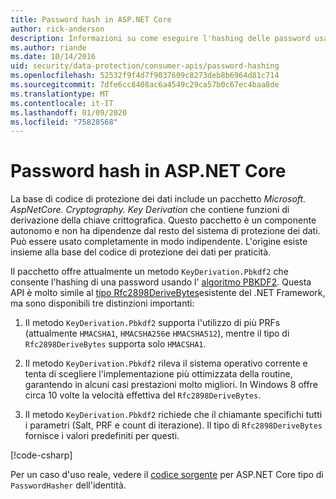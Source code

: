 ```yaml
---
title: Password hash in ASP.NET Core
author: rick-anderson
description: Informazioni su come eseguire l'hashing delle password usando le API di protezione dei dati ASP.NET Core.
ms.author: riande
ms.date: 10/14/2016
uid: security/data-protection/consumer-apis/password-hashing
ms.openlocfilehash: 52532f9f4d7f9037609c8273deb8b6964d81c714
ms.sourcegitcommit: 7dfe6cc8408ac6a4549c29ca57b0c67ec4baa8de
ms.translationtype: MT
ms.contentlocale: it-IT
ms.lasthandoff: 01/09/2020
ms.locfileid: "75828568"
---
```

# <a name="hash-passwords-in-aspnet-core"></a>Password hash in ASP.NET Core

La base di codice di protezione dei dati include un pacchetto *Microsoft. AspNetCore. Cryptography. Key Derivation* che contiene funzioni di derivazione della chiave crittografica. Questo pacchetto è un componente autonomo e non ha dipendenze dal resto del sistema di protezione dei dati. Può essere usato completamente in modo indipendente. L'origine esiste insieme alla base del codice di protezione dei dati per praticità.

Il pacchetto offre attualmente un metodo `KeyDerivation.Pbkdf2` che consente l'hashing di una password usando l' [algoritmo PBKDF2](https://tools.ietf.org/html/rfc2898#section-5.2). Questa API è molto simile al [tipo Rfc2898DeriveBytes](/dotnet/api/system.security.cryptography.rfc2898derivebytes)esistente del .NET Framework, ma sono disponibili tre distinzioni importanti:

1. Il metodo `KeyDerivation.Pbkdf2` supporta l'utilizzo di più PRFs (attualmente `HMACSHA1`, `HMACSHA256`e `HMACSHA512`), mentre il tipo di `Rfc2898DeriveBytes` supporta solo `HMACSHA1`.

2. Il metodo `KeyDerivation.Pbkdf2` rileva il sistema operativo corrente e tenta di scegliere l'implementazione più ottimizzata della routine, garantendo in alcuni casi prestazioni molto migliori. In Windows 8 offre circa 10 volte la velocità effettiva del `Rfc2898DeriveBytes`.

3. Il metodo `KeyDerivation.Pbkdf2` richiede che il chiamante specifichi tutti i parametri (Salt, PRF e count di iterazione). Il tipo di `Rfc2898DeriveBytes` fornisce i valori predefiniti per questi.

[!code-csharp[](password-hashing/samples/passwordhasher.cs)]

Per un caso d'uso reale, vedere il [codice sorgente](https://github.com/dotnet/AspNetCore/blob/master/src/Identity/Extensions.Core/src/PasswordHasher.cs) per ASP.NET Core tipo di `PasswordHasher` dell'identità.
